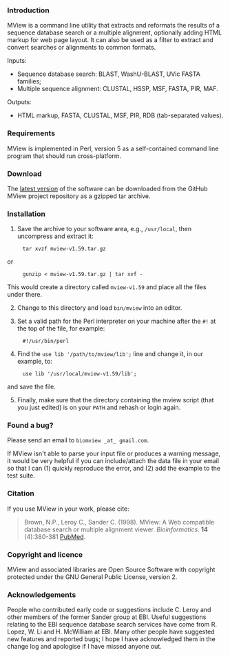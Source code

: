 ### Introduction

MView is a command line utility that extracts and reformats the results of a
sequence database search or a multiple alignment, optionally adding HTML
markup for web page layout. It can also be used as a filter to extract and
convert searches or alignments to common formats.

Inputs:

- Sequence database search: BLAST, WashU-BLAST, UVic FASTA families;
- Multiple sequence alignment: CLUSTAL, HSSP, MSF, FASTA, PIR, MAF.

Outputs:

- HTML markup, FASTA, CLUSTAL, MSF, PIR, RDB (tab-separated values).


### Requirements

MView is implemented in Perl, version 5 as a self-contained command line
program that should run cross-platform.


### Download

The [latest version](https://github.com/desmid/mview "MView site") of the
software can be downloaded from the GitHub MView project repository as a
gzipped tar archive.


### Installation

1. Save the archive to your software area, e.g., `/usr/local`, then uncompress
   and extract it:
```
     tar xvzf mview-v1.59.tar.gz
```
   or
```
     gunzip < mview-v1.59.tar.gz | tar xvf -
```
This would create a directory called `mview-v1.59` and place all the files
under there.

2. Change to this directory and load `bin/mview` into an editor.

3. Set a valid path for the Perl interpreter on your machine after the ``#!``
   at the top of the file, for example:
```
     #!/usr/bin/perl
```

4. Find the `use lib '/path/to/mview/lib';` line and change it, in our
   example, to:
```
     use lib '/usr/local/mview-v1.59/lib';
```
   and save the file.

5. Finally, make sure that the directory containing the mview script (that you
   just edited) is on your `PATH` and rehash or login again.


### Found a bug?

Please send an email to `biomview _at_ gmail.com`.

If MView isn't able to parse your input file or produces a warning message, it
would be very helpful if you can include/attach the data file in your email so
that I can (1) quickly reproduce the error, and (2) add the example to the
test suite.


### Citation

If you use MView in your work, please cite:

> Brown, N.P., Leroy C., Sander C. (1998). MView: A Web compatible database
> search or multiple alignment viewer. *Bioinformatics*. **14** (4):380-381
> [PubMed](http://www.ncbi.nlm.nih.gov/pubmed/9632837 "PubMed link").


### Copyright and licence

MView and associated libraries are Open Source Software with copyright
protected under the GNU General Public License, version 2.


### Acknowledgements

People who contributed early code or suggestions include C. Leroy and other
members of the former Sander group at EBI. Useful suggestions relating to the
EBI sequence database search services have come from R. Lopez, W. Li and
H. McWilliam at EBI. Many other people have suggested new features and
reported bugs; I hope I have acknowledged them in the change log and apologise
if I have missed anyone out.
